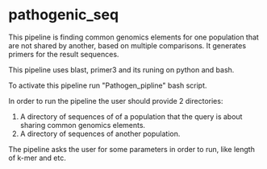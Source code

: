 # pathogenic_seq

This pipeline is finding common genomics elements for one population that are not shared by another, based on multiple comparisons. 
It generates primers for the result sequences.

This pipeline uses blast, primer3 and its runing on python and bash.

To activate this pipeline run "Pathogen_pipline" bash script.

In order to run the pipeline the user should provide 2 directories:
1. A directory of sequences of of a population that the query is about sharing common genomics elements. 
2. A directory of sequences of another population. 

The pipeline asks the user for some parameters in order to run, like length of k-mer and etc.
